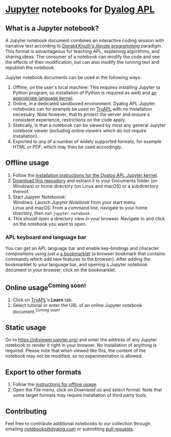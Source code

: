 # [Jupyter](http://jupyter.org/) notebooks for [Dyalog APL](https://www.dyalog.com/)

## What is a Jupyter notebook?

A Jupyter notebook document combines an interactive coding session with narrative text according to [Donald Knuth's *literate programming*](https://en.wikipedia.org/wiki/Literate_programming) paradigm. This format is advantageous for teaching APL, explaining algorithms, and sharing ideas. The consumer of a notebook can modify the code and see the effects of their modification, but can also modify the running text and republish the notebook.

Jupyter notebook documents can be used in the following ways:
1. Offline, on the user's local machine: This requires installing Jupyter (a Python program, so installation of Python is required as well) and [an appropriate language kernel](https://github.com/Dyalog/dyalog-jupyter-kernel).
1. Online, in a dedicated sandboxed environment. Dyalog APL Jupyter notebooks can for example be used on [TryAPL](https://tryapl.org/) with no installation necessary. Note however, that to protect the server and ensure a consistent experience, restrictions on the code apply.
1. Statically, in that a notebook can be viewed by most any general Jupyter notebook viewer (including online viewers which do not require installation).
1. Exported to any of a number of widely supported formats, for example HTML or PDF, which may then be used accordingly.

## Offline usage

1. Follow the [installation instructions for the Dyalog APL Jupyter kernel](https://github.com/Dyalog/dyalog-jupyter-kernel#installation).
1. [Download this repository](https://github.com/Dyalog/dyalog-jupyter-notebooks/archive/master.zip) and extract it to your Documents folder (on Windows) or home directory (on Linux and macOS) or a subdirectory thereof.
1. Start Jupyter Noteboook:  
Windows: Launch *Jupyter Notebook* from your start menu  
Linux and macOS: From a command line, navigate to your home directory, then run `jupyter-notebook`.
1. This should open a directory view in your browser. Navigate to and click on the notebook you want to open. 

### APL keyboard and language bar

You can get an APL language bar and enable key-bindings and character compositions using just a [a bookmarklet](https://abrudz.github.io/lb/apl) (a browser bookmark that contains commands which add new features to the browser). After adding the bookmarklet to your language bar, and opening a Jupyter notebook document in your browser, click on the bookmarklet.

## Online usage<sup>Coming soon!</sup>

1. Click on [TryAPL](https://tryapl.org/)'s **Learn** tab.
1. Select tutorial or enter the URL of an online Jupyter notebook document.<sup>Coming soon!</sup>

## Static usage

Go to https://nbviewer.jupyter.org/ and enter the address of any Jupyter notebook to render it right in your browser. No installation of anything is required. Please note that when viewed like this, the content of the notebook may not be modified, so no experimentation is allowed.

## Export to other formats

1. Follow the [instructions for offline usage](#offline-usage).
1. Open the *File* menu, click on *Download as* and select format. Note that some target formats may require installation of third party tools.

## Contributing

Feel free to contribute additional notebooks to our collection through emailing notebooks@dyalog.com or submitting [pull requests](https://help.github.com/articles/about-pull-requests/).
